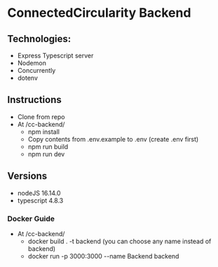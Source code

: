 # ConnectedCircularity Backend

## Technologies:

- Express Typescript server
- Nodemon
- Concurrently
- dotenv

## Instructions

- Clone from repo
- At /cc-backend/ 
  - npm install
  - Copy contents from .env.example to .env (create .env first)
  - npm run build
  - npm run dev
  
## Versions

- nodeJS 16.14.0
- typescript 4.8.3

### Docker Guide 
- At /cc-backend/ 
  - docker build . -t backend (you can choose any name instead of backend)
  - docker run -p 3000:3000 --name Backend backend 
